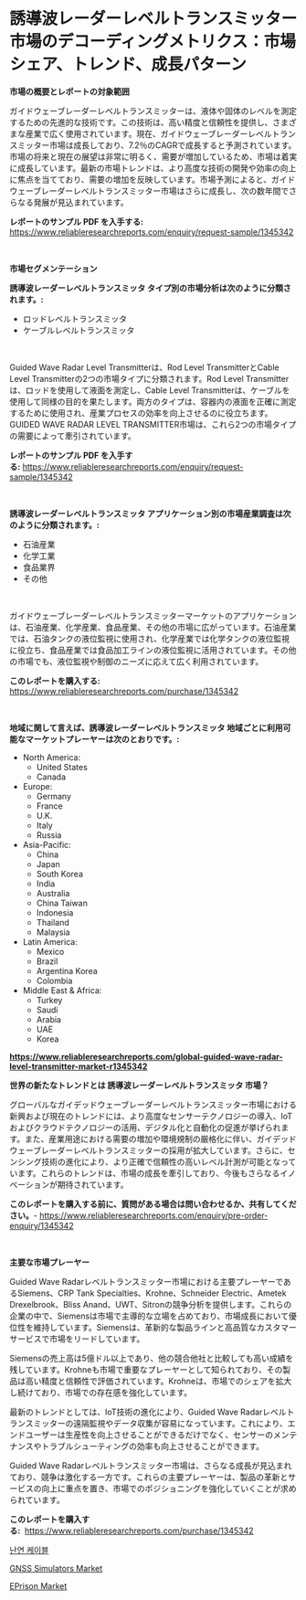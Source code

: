 <p><h1>誘導波レーダーレベルトランスミッター市場のデコーディングメトリクス：市場シェア、トレンド、成長パターン</h1></p><p><strong>市場の概要とレポートの対象範囲</strong></p>
<p><p>ガイドウェーブレーダーレベルトランスミッターは、液体や固体のレベルを測定するための先進的な技術です。この技術は、高い精度と信頼性を提供し、さまざまな産業で広く使用されています。現在、ガイドウェーブレーダーレベルトランスミッター市場は成長しており、7.2％のCAGRで成長すると予測されています。市場の将来と現在の展望は非常に明るく、需要が増加しているため、市場は着実に成長しています。最新の市場トレンドは、より高度な技術の開発や効率の向上に焦点を当てており、需要の増加を反映しています。市場予測によると、ガイドウェーブレーダーレベルトランスミッター市場はさらに成長し、次の数年間でさらなる発展が見込まれています。</p></p>
<p><strong>レポートのサンプル PDF を入手する:</strong> <a href="https://www.reliableresearchreports.com/enquiry/request-sample/1345342">https://www.reliableresearchreports.com/enquiry/request-sample/1345342</a></p>
<p>&nbsp;</p>
<p><strong>市場セグメンテーション</strong></p>
<p><strong>誘導波レーダーレベルトランスミッタ タイプ別の市場分析は次のように分類されます。:</strong></p>
<p><ul><li>ロッドレベルトランスミッタ</li><li>ケーブルレベルトランスミッタ</li></ul></p>
<p>&nbsp;</p>
<p><p>Guided Wave Radar Level Transmitterは、Rod Level TransmitterとCable Level Transmitterの2つの市場タイプに分類されます。Rod Level Transmitterは、ロッドを使用して液面を測定し、Cable Level Transmitterは、ケーブルを使用して同様の目的を果たします。両方のタイプは、容器内の液面を正確に測定するために使用され、産業プロセスの効率を向上させるのに役立ちます。GUIDED WAVE RADAR LEVEL TRANSMITTER市場は、これら2つの市場タイプの需要によって牽引されています。</p></p>
<p><strong>レポートのサンプル PDF を入手する:</strong>&nbsp;<a href="https://www.reliableresearchreports.com/enquiry/request-sample/1345342">https://www.reliableresearchreports.com/enquiry/request-sample/1345342</a></p>
<p>&nbsp;</p>
<p><strong> 誘導波レーダーレベルトランスミッタ アプリケーション別の市場産業調査は次のように分類されます。:</strong></p>
<p><ul><li>石油産業</li><li>化学工業</li><li>食品業界</li><li>その他</li></ul></p>
<p>&nbsp;</p>
<p><p>ガイドウェーブレーダーレベルトランスミッターマーケットのアプリケーションは、石油産業、化学産業、食品産業、その他の市場に広がっています。石油産業では、石油タンクの液位監視に使用され、化学産業では化学タンクの液位監視に役立ち、食品産業では食品加工ラインの液位監視に活用されています。その他の市場でも、液位監視や制御のニーズに応えて広く利用されています。</p></p>
<p><strong>このレポートを購入する:</strong>&nbsp; <a href="https://www.reliableresearchreports.com/purchase/1345342">https://www.reliableresearchreports.com/purchase/1345342</a></p>
<p>&nbsp;</p>
<p><strong>地域に関して言えば、誘導波レーダーレベルトランスミッタ 地域ごとに利用可能なマーケットプレーヤーは次のとおりです。:</strong></p>
<p><ul>
    <li>
        North America:
        <ul>
            <li>United States</li>
            <li>Canada</li>
        </ul>
    </li>
    <li>
        Europe:
        <ul>
            <li>Germany</li>
            <li>France</li>
            <li>U.K.</li>
            <li>Italy</li>
            <li>Russia</li>
        </ul>
    </li>
    <li>
        Asia-Pacific:
        <ul>
            <li>China</li>
            <li>Japan</li>
            <li>South Korea</li>
            <li>India</li>
            <li>Australia</li>
            <li>China Taiwan</li>
            <li>Indonesia</li>
            <li>Thailand</li>
            <li>Malaysia</li>
        </ul>
    </li>
    <li>
        Latin America:
        <ul>
            <li>Mexico</li>
            <li>Brazil</li>
            <li>Argentina Korea</li>
            <li>Colombia</li>
        </ul>
    </li>
    <li>
        Middle East & Africa:
        <ul>
            <li>Turkey</li>
            <li>Saudi</li>
            <li>Arabia</li>
            <li>UAE</li>
            <li>Korea</li>
        </ul>
    </li>
    </ul></p>
<p><strong><a href="https://www.reliableresearchreports.com/global-guided-wave-radar-level-transmitter-market-r1345342">https://www.reliableresearchreports.com/global-guided-wave-radar-level-transmitter-market-r1345342</a></strong>&nbsp;</p>
<p><strong>世界の新たなトレンドとは 誘導波レーダーレベルトランスミッタ 市場？</strong></p>
<p><p>グローバルなガイデッドウェーブレーダーレベルトランスミッター市場における新興および現在のトレンドには、より高度なセンサーテクノロジーの導入、IoTおよびクラウドテクノロジーの活用、デジタル化と自動化の促進が挙げられます。また、産業用途における需要の増加や環境規制の厳格化に伴い、ガイデッドウェーブレーダーレベルトランスミッターの採用が拡大しています。さらに、センシング技術の進化により、より正確で信頼性の高いレベル計測が可能となっています。これらのトレンドは、市場の成長を牽引しており、今後もさらなるイノベーションが期待されています。</p></p>
<p><strong>このレポートを購入する前に、質問がある場合は問い合わせるか、共有してください。</strong>- <a href="https://www.reliableresearchreports.com/enquiry/pre-order-enquiry/1345342">https://www.reliableresearchreports.com/enquiry/pre-order-enquiry/1345342</a></p>
<p>&nbsp;</p>
<p><strong>主要な市場プレーヤー</strong></p>
<p><p>Guided Wave Radarレベルトランスミッター市場における主要プレーヤーであるSiemens、CRP Tank Specialties、Krohne、Schneider Electric、Ametek Drexelbrook、Bliss Anand、UWT、Sitronの競争分析を提供します。これらの企業の中で、Siemensは市場で主導的な立場を占めており、市場成長において優位性を維持しています。Siemensは、革新的な製品ラインと高品質なカスタマーサービスで市場をリードしています。</p><p>Siemensの売上高は5億ドル以上であり、他の競合他社と比較しても高い成績を残しています。Krohneも市場で重要なプレーヤーとして知られており、その製品は高い精度と信頼性で評価されています。Krohneは、市場でのシェアを拡大し続けており、市場での存在感を強化しています。</p><p>最新のトレンドとしては、IoT技術の進化により、Guided Wave Radarレベルトランスミッターの遠隔監視やデータ収集が容易になっています。これにより、エンドユーザーは生産性を向上させることができるだけでなく、センサーのメンテナンスやトラブルシューティングの効率も向上させることができます。</p><p>Guided Wave Radarレベルトランスミッター市場は、さらなる成長が見込まれており、競争は激化する一方です。これらの主要プレーヤーは、製品の革新とサービスの向上に重点を置き、市場でのポジショニングを強化していくことが求められています。</p></p>
<p><strong>このレポートを購入する:</strong>&nbsp;&nbsp;<a href="https://www.reliableresearchreports.com/purchase/1345342">https://www.reliableresearchreports.com/purchase/1345342</a></p>
<p><p><a href="https://github.com/JackieFauhey9089475/Market-Research-Report-List-1/blob/main/822468318459.md">난연 케이블</a></p><p><a href="https://github.com/nathandecarvalho/Market-Research-Report-List-2/blob/main/gnss-simulators-market.md">GNSS Simulators Market</a></p><p><a href="https://github.com/kosella/Market-Research-Report-List-2/blob/main/eprison-market.md">EPrison Market</a></p></p>